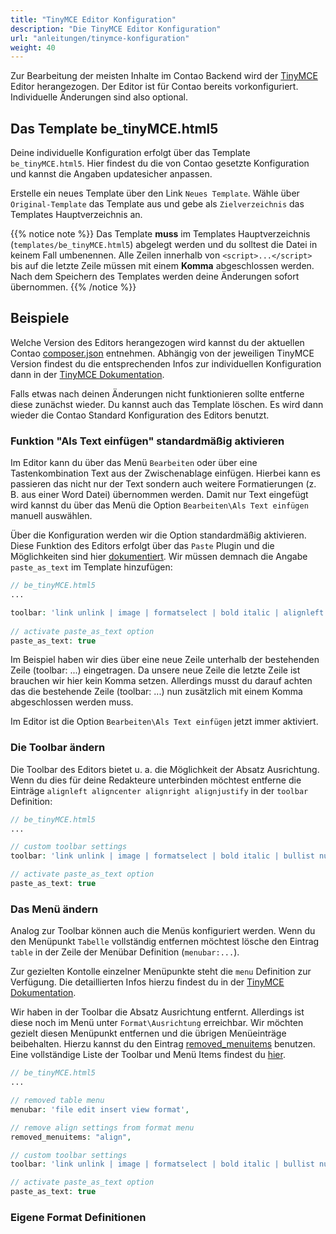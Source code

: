 ```yaml
---
title: "TinyMCE Editor Konfiguration"
description: "Die TinyMCE Editor Konfiguration"
url: "anleitungen/tinymce-konfiguration"
weight: 40
---
```



Zur Bearbeitung der meisten Inhalte im Contao Backend wird der [TinyMCE](https://www.tiny.cloud/) Editor herangezogen. 
Der Editor ist für Contao bereits vorkonfiguriert. Individuelle Änderungen sind also optional. 


## Das Template be_tinyMCE.html5

Deine individuelle Konfiguration erfolgt über das Template `be_tinyMCE.html5`. Hier findest du die von Contao gesetzte
Konfiguration und kannst die Angaben updatesicher anpassen.

Erstelle ein neues Template über den Link `Neues Template`. Wähle über `Original-Template` das Template aus und gebe 
als `Zielverzeichnis` das Templates Hauptverzeichnis an. 

{{% notice note %}}
Das Template **muss** im Templates Hauptverzeichnis (`templates/be_tinyMCE.html5`) abgelegt werden und du solltest die Datei
in keinem Fall umbenennen. Alle Zeilen innerhalb von `<script>...</script>` bis auf die letzte Zeile müssen 
mit einem **Komma** abgeschlossen werden. Nach dem Speichern des Templates werden deine Änderungen sofort übernommen.
{{% /notice %}}


## Beispiele

Welche Version des Editors herangezogen wird kannst du der aktuellen Contao 
[composer.json](https://github.com/contao/contao/blob/master/composer.json#) entnehmen. Abhängig von der jeweiligen 
TinyMCE Version findest du die entsprechenden Infos zur individuellen Konfiguration dann in der 
[TinyMCE Dokumentation](https://www.tiny.cloud/docs-4x/configure/content-formatting/).

Falls etwas nach deinen Änderungen nicht funktionieren sollte entferne diese zunächst wieder. Du kannst auch das 
Template löschen. Es wird dann wieder die Contao Standard Konfiguration des Editors benutzt.


### Funktion "Als Text einfügen" standardmäßig aktivieren

Im Editor kann du über das Menü `Bearbeiten` oder über eine Tastenkombination Text aus der Zwischenablage einfügen. 
Hierbei kann es passieren das nicht nur der Text sondern auch weitere Formatierungen (z. B. aus einer Word Datei) übernommen
werden. Damit nur Text eingefügt wird kannst du über das Menü die Option `Bearbeiten\Als Text einfügen` manuell auswählen.

Über die Konfiguration werden wir die Option standardmäßig aktivieren. Diese Funktion des Editors erfolgt über das `Paste` Plugin 
und die Möglichkeiten sind hier [dokumentiert](https://www.tiny.cloud/docs-4x/plugins/paste/#paste_as_text). Wir müssen 
demnach die Angabe `paste_as_text` im Template hinzufügen:

```php
// be_tinyMCE.html5
...

toolbar: 'link unlink | image | formatselect | bold italic | alignleft aligncenter alignright alignjustify | bullist numlist outdent indent | code',
  
// activate paste_as_text option
paste_as_text: true
```

Im Beispiel haben wir dies über eine neue Zeile unterhalb der bestehenden Zeile (toolbar: ...) eingetragen. Da unsere
neue Zeile die letzte Zeile ist brauchen wir hier kein Komma setzen. Allerdings musst du darauf achten das die bestehende
Zeile (toolbar: ...) nun zusätzlich mit einem Komma abgeschlossen werden muss.

Im Editor ist die Option `Bearbeiten\Als Text einfügen` jetzt immer aktiviert.


### Die Toolbar ändern

Die Toolbar des Editors bietet u. a. die Möglichkeit der Absatz Ausrichtung. Wenn du dies für deine Redakteure 
unterbinden möchtest entferne die Einträge `alignleft aligncenter alignright alignjustify` in der `toolbar` Definition:

```php
// be_tinyMCE.html5
...

// custom toolbar settings
toolbar: 'link unlink | image | formatselect | bold italic | bullist numlist outdent indent | code',

// activate paste_as_text option
paste_as_text: true
```


### Das Menü ändern

Analog zur Toolbar können auch die Menüs konfiguriert werden. Wenn du den Menüpunkt `Tabelle` vollständig entfernen
möchtest lösche den Eintrag `table` in der Zeile der Menübar Definition (`menubar:...`).

Zur gezielten Kontolle einzelner Menüpunkte steht die `menu` Definition zur Verfügung. Die detaillierten Infos hierzu
findest du in der [TinyMCE Dokumentation](https://www.tiny.cloud/docs-4x/configure/editor-appearance/#menu).

Wir haben in der Toolbar die Absatz Ausrichtung entfernt. Allerdings ist diese noch im Menü unter `Format\Ausrichtung` 
erreichbar. Wir möchten gezielt diesen Menüpunkt entfernen und die übrigen Menüeinträge beibehalten. Hierzu kannst
du den Eintrag [removed_menuitems](https://www.tiny.cloud/docs-4x/configure/editor-appearance/#removed_menuitems) benutzen. 
Eine vollständige Liste der Toolbar und Menü Items findest du 
[hier](https://www.tiny.cloud/docs-4x/advanced/editor-control-identifiers/).


```php
// be_tinyMCE.html5
...

// removed table menu
menubar: 'file edit insert view format',

// remove align settings from format menu
removed_menuitems: "align",

// custom toolbar settings
toolbar: 'link unlink | image | formatselect | bold italic | bullist numlist outdent indent | code',

// activate paste_as_text option
paste_as_text: true

```


### Eigene Format Definitionen



